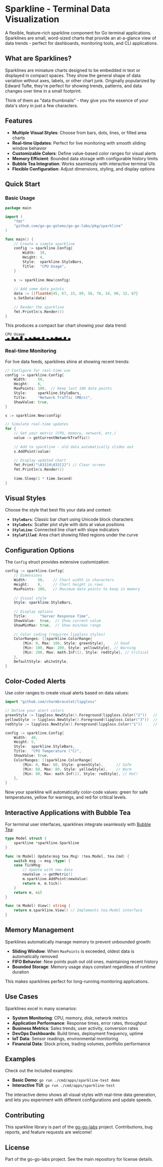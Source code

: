 # Sparkline - Terminal Data Visualization

A flexible, feature-rich sparkline component for Go terminal applications. Sparklines are small, word-sized charts that provide an at-a-glance view of data trends - perfect for dashboards, monitoring tools, and CLI applications.

## What are Sparklines?

Sparklines are miniature charts designed to be embedded in text or displayed in compact spaces. They show the general shape of data variation without axes, labels, or other chart junk. Originally popularized by Edward Tufte, they're perfect for showing trends, patterns, and data changes over time in a small footprint.

Think of them as "data thumbnails" - they give you the essence of your data's story in just a few characters.

## Features

- **Multiple Visual Styles**: Choose from bars, dots, lines, or filled area charts
- **Real-time Updates**: Perfect for live monitoring with smooth sliding window behavior  
- **Customizable Colors**: Define value-based color ranges for visual alerts
- **Memory Efficient**: Bounded data storage with configurable history limits
- **Bubble Tea Integration**: Works seamlessly with interactive terminal UIs
- **Flexible Configuration**: Adjust dimensions, styling, and display options

## Quick Start

### Basic Usage

```go
package main

import (
    "fmt"
    "github.com/go-go-golems/go-go-labs/pkg/sparkline"
)

func main() {
    // Create a simple sparkline
    config := sparkline.Config{
        Width:  30,
        Height: 4,
        Style:  sparkline.StyleBars,
        Title:  "CPU Usage",
    }
    
    s := sparkline.New(config)
    
    // Add some data points
    data := []float64{45, 67, 23, 89, 56, 78, 34, 90, 12, 67}
    s.SetData(data)
    
    // Render the sparkline
    fmt.Println(s.Render())
}
```

This produces a compact bar chart showing your data trend:
```
CPU Usage
▃▅▂▇▄▆▃█▁▅▃▆▄▇▅▆▃▇▂▅▃▆▄▇▅▆▃▇▂▅
```

### Real-time Monitoring

For live data feeds, sparklines shine at showing recent trends:

```go
// Configure for real-time use
config := sparkline.Config{
    Width:     50,
    Height:    6,
    MaxPoints: 100,  // Keep last 100 data points
    Style:     sparkline.StyleBars,
    Title:     "Network Traffic (MB/s)",
    ShowValue: true,
}

s := sparkline.New(config)

// Simulate real-time updates
for {
    // Get your metric (CPU, memory, network, etc.)
    value := getCurrentNetworkTraffic()
    
    // Add to sparkline - old data automatically slides out
    s.AddPoint(value)
    
    // Display updated chart
    fmt.Print("\033[H\033[2J") // Clear screen
    fmt.Println(s.Render())
    
    time.Sleep(1 * time.Second)
}
```

## Visual Styles

Choose the style that best fits your data and context:

- **`StyleBars`**: Classic bar chart using Unicode block characters
- **`StyleDots`**: Scatter plot style with dots at value positions  
- **`StyleLine`**: Connected line chart with slope indicators
- **`StyleFilled`**: Area chart showing filled regions under the curve

## Configuration Options

The `Config` struct provides extensive customization:

```go
config := sparkline.Config{
    // Dimensions
    Width:     50,    // Chart width in characters
    Height:    8,     // Chart height in rows
    MaxPoints: 200,   // Maximum data points to keep in memory
    
    // Visual style
    Style: sparkline.StyleBars,
    
    // Display options
    Title:      "Server Response Time",
    ShowValue:  true,  // Show current value
    ShowMinMax: true,  // Show min/max range
    
    // Color coding (requires lipgloss styles)
    ColorRanges: []sparkline.ColorRange{
        {Min: 0, Max: 100, Style: greenStyle},    // Good
        {Min: 100, Max: 200, Style: yellowStyle}, // Warning  
        {Min: 200, Max: math.Inf(1), Style: redStyle}, // Critical
    },
    DefaultStyle: whiteStyle,
}
```

## Color-Coded Alerts

Use color ranges to create visual alerts based on data values:

```go
import "github.com/charmbracelet/lipgloss"

// Define your alert colors
greenStyle := lipgloss.NewStyle().Foreground(lipgloss.Color("2"))   // Green
yellowStyle := lipgloss.NewStyle().Foreground(lipgloss.Color("3"))  // Yellow  
redStyle := lipgloss.NewStyle().Foreground(lipgloss.Color("1"))     // Red

config := sparkline.Config{
    Width:  40,
    Height: 5,
    Style:  sparkline.StyleBars,
    Title:  "CPU Temperature (°C)",
    ShowValue: true,
    ColorRanges: []sparkline.ColorRange{
        {Min: 0, Max: 60, Style: greenStyle},      // Safe
        {Min: 60, Max: 80, Style: yellowStyle},    // Warm
        {Min: 80, Max: math.Inf(1), Style: redStyle}, // Hot!
    },
}
```

Now your sparkline will automatically color-code values: green for safe temperatures, yellow for warnings, and red for critical levels.

## Interactive Applications with Bubble Tea

For terminal user interfaces, sparklines integrate seamlessly with [Bubble Tea](https://github.com/charmbracelet/bubbletea):

```go
type Model struct {
    sparkline *sparkline.Sparkline
}

func (m Model) Update(msg tea.Msg) (tea.Model, tea.Cmd) {
    switch msg := msg.(type) {
    case TickMsg:
        // Update with new data
        newValue := getMetric()
        m.sparkline.AddPoint(newValue)
        return m, m.tick()
    }
    return m, nil
}

func (m Model) View() string {
    return m.sparkline.View() // Implements tea.Model interface
}
```

## Memory Management

Sparklines automatically manage memory to prevent unbounded growth:

- **Sliding Window**: When `MaxPoints` is exceeded, oldest data is automatically removed
- **FIFO Behavior**: New points push out old ones, maintaining recent history
- **Bounded Storage**: Memory usage stays constant regardless of runtime duration

This makes sparklines perfect for long-running monitoring applications.

## Use Cases

Sparklines excel in many scenarios:

- **System Monitoring**: CPU, memory, disk, network metrics
- **Application Performance**: Response times, error rates, throughput
- **Business Metrics**: Sales trends, user activity, conversion rates  
- **DevOps Dashboards**: Build times, deployment frequency, uptime
- **IoT Data**: Sensor readings, environmental monitoring
- **Financial Data**: Stock prices, trading volumes, portfolio performance

## Examples

Check out the included examples:

- **Basic Demo**: `go run ./cmd/apps/sparkline-test demo`
- **Interactive TUI**: `go run ./cmd/apps/sparkline-test`

The interactive demo shows all visual styles with real-time data generation, and lets you experiment with different configurations and update speeds.

## Contributing

This sparkline library is part of the [go-go-labs](https://github.com/go-go-golems/go-go-labs) project. Contributions, bug reports, and feature requests are welcome!

## License

Part of the go-go-labs project. See the main repository for license details.
